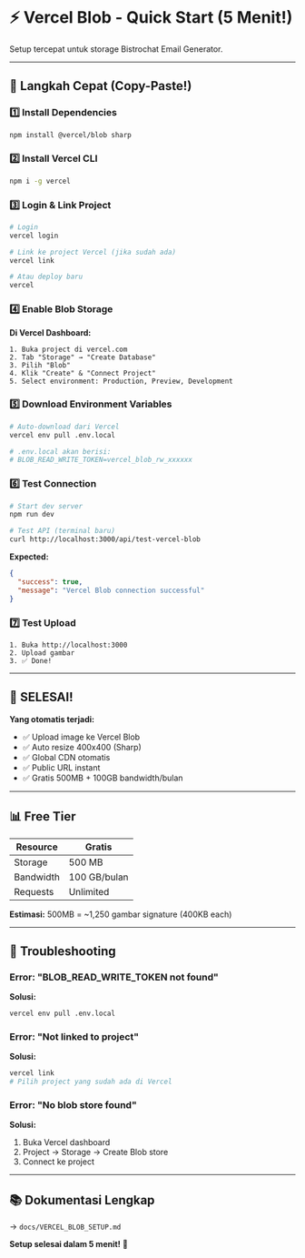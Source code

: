 # ⚡ Vercel Blob - Quick Start (5 Menit!)

Setup tercepat untuk storage Bistrochat Email Generator.

---

## 🚀 Langkah Cepat (Copy-Paste!)

### 1️⃣ Install Dependencies

```bash
npm install @vercel/blob sharp
```

### 2️⃣ Install Vercel CLI

```bash
npm i -g vercel
```

### 3️⃣ Login & Link Project

```bash
# Login
vercel login

# Link ke project Vercel (jika sudah ada)
vercel link

# Atau deploy baru
vercel
```

### 4️⃣ Enable Blob Storage

**Di Vercel Dashboard:**
```
1. Buka project di vercel.com
2. Tab "Storage" → "Create Database"
3. Pilih "Blob"
4. Klik "Create" & "Connect Project"
5. Select environment: Production, Preview, Development
```

### 5️⃣ Download Environment Variables

```bash
# Auto-download dari Vercel
vercel env pull .env.local

# .env.local akan berisi:
# BLOB_READ_WRITE_TOKEN=vercel_blob_rw_xxxxxx
```

### 6️⃣ Test Connection

```bash
# Start dev server
npm run dev

# Test API (terminal baru)
curl http://localhost:3000/api/test-vercel-blob
```

**Expected:**
```json
{
  "success": true,
  "message": "Vercel Blob connection successful"
}
```

### 7️⃣ Test Upload

```
1. Buka http://localhost:3000
2. Upload gambar
3. ✅ Done!
```

---

## 🎉 SELESAI!

**Yang otomatis terjadi:**
- ✅ Upload image ke Vercel Blob
- ✅ Auto resize 400x400 (Sharp)
- ✅ Global CDN otomatis
- ✅ Public URL instant
- ✅ Gratis 500MB + 100GB bandwidth/bulan

---

## 📊 Free Tier

| Resource | Gratis |
|----------|--------|
| Storage | 500 MB |
| Bandwidth | 100 GB/bulan |
| Requests | Unlimited |

**Estimasi:** 500MB = ~1,250 gambar signature (400KB each)

---

## 🔧 Troubleshooting

### Error: "BLOB_READ_WRITE_TOKEN not found"

**Solusi:**
```bash
vercel env pull .env.local
```

### Error: "Not linked to project"

**Solusi:**
```bash
vercel link
# Pilih project yang sudah ada di Vercel
```

### Error: "No blob store found"

**Solusi:**
1. Buka Vercel dashboard
2. Project → Storage → Create Blob store
3. Connect ke project

---

## 📚 Dokumentasi Lengkap

→ `docs/VERCEL_BLOB_SETUP.md`

**Setup selesai dalam 5 menit!** 🎊
